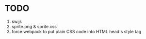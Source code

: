 # TODO

1. sw.js
2. sprite.png & sprite.css
3. force webpack to put plain CSS code into HTML head's style tag
